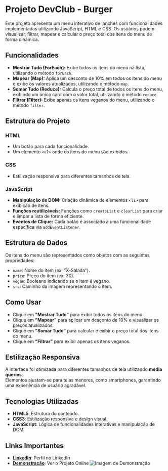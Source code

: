 # Projeto DevClub - Burger

Este projeto apresenta um menu interativo de lanches com funcionalidades implementadas utilizando JavaScript, HTML e CSS. Os usuários podem visualizar, filtrar, mapear e calcular o preço total dos itens do menu de forma dinâmica.

## Funcionalidades

- **Mostrar Tudo (ForEach):** Exibe todos os itens do menu na lista, utilizando o método `forEach`.
- **Mapear (Map):** Aplica um desconto de 10% em todos os itens do menu e exibe os valores atualizados, utilizando o método `map`.
- **Somar Tudo (Reduce):** Calcula o preço total de todos os itens do menu, exibindo um único card com o valor total, utilizando o método `reduce`.
- **Filtrar (Filter):** Exibe apenas os itens veganos do menu, utilizando o método `filter`.

## Estrutura do Projeto

### HTML

- Um botão para cada funcionalidade.
- Um elemento `<ul>` onde os itens do menu são exibidos.

### CSS

- Estilização responsiva para diferentes tamanhos de tela.

### JavaScript

- **Manipulação de DOM:** Criação dinâmica de elementos `<li>` para exibição de itens.
- **Funções reutilizáveis:** Funções como `createList` e `clearList` para criar e limpar a lista de forma eficiente.
- **Eventos de Clique:** Cada botão é associado a uma funcionalidade específica via `addEventListener`.

## Estrutura de Dados

Os itens do menu são representados como objetos com as seguintes propriedades:

- `name`: Nome do item (ex: "X-Salada").
- `price`: Preço do item (ex: 30).
- `vegan`: Booleano indicando se o item é vegano.
- `src`: Caminho da imagem representando o item.


## Como Usar

- Clique em **"Mostrar Tudo"** para exibir todos os itens do menu.
- Clique em **"Mapear"** para aplicar um desconto de 10% e visualizar os preços atualizados.
- Clique em **"Somar Tudo"** para calcular e exibir o preço total dos itens do menu.
- Clique em **"Filtrar"** para exibir apenas os itens veganos.

## Estilização Responsiva

A interface foi otimizada para diferentes tamanhos de tela utilizando **media queries**.  
Elementos ajustam-se para telas menores, como smartphones, garantindo uma experiência de usuário agradável.

## Tecnologias Utilizadas

- **HTML5**: Estrutura do conteúdo.
- **CSS3**: Estilização responsiva e design visual.
- **JavaScript**: Lógica de funcionalidades interativas e manipulação de DOM.

## Links Importantes

- **[LinkedIn](https://www.linkedin.com/in/josue28jrd/)**: Perfil no LinkedIn
- **[Demonstração](https://josue28jrd.github.io/DevClub-Buger/)**: Ver o Projeto Online
![Imagem de Demonstração](https://github.com/josue28jrd/DevClub-Buger/blob/main/img.png)
